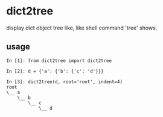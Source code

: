 # dict2tree

display dict object tree like, like shell command 'tree' shows.

## usage

```
In [1]: from dict2tree import dict2tree

In [2]: d = {'a': {'b': {'c': 'd'}}}

In [3]: dict2tree(d, root='root', indent=4)
root
\__ a
    \__ b
        \__ c
            \__ d
```
